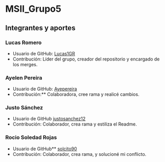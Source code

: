 # MSII_Grupo5
## Integrantes y aportes

### Lucas Romero
* Usuario de GitHub: [Lucas1GR](https://github.com/Lucas1GR)
* Contribución: Líder del grupo, creador del repositorio y encargado de los merges.

### Ayelen Pereira
* Usuario de GitHub: [Ayepereira](https://github.com/Ayepereira)
* Contribución:** Colaboradora, cree rama y realicé cambios.

### Justo Sánchez
* Usuario de GitHub [justosanchez12](https://github.com/justosanchez123)
* Contribución: Colaborador, crea rama y estiliza el Readme.

### Rocio Soledad Rojas
* Usuario de GitHub** [solcito90](https://github.com/solcito90)
* Contribución: Colaborador, crea rama, y solucioné mi conflicto.